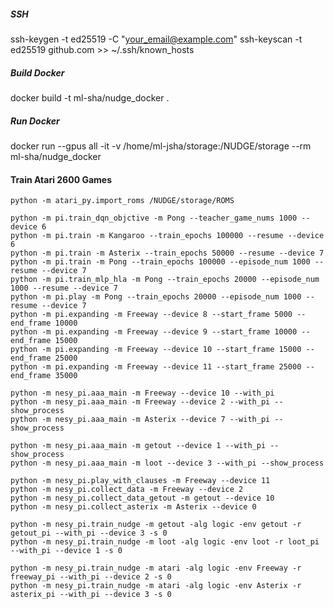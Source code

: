 
##### SSH
ssh-keygen -t ed25519 -C "your_email@example.com"
ssh-keyscan -t ed25519 github.com >> ~/.ssh/known_hosts

##### Build Docker
docker build -t ml-sha/nudge_docker .

##### Run Docker
docker run --gpus all -it -v /home/ml-jsha/storage:/NUDGE/storage --rm ml-sha/nudge_docker

#### Train Atari 2600 Games

``` 
python -m atari_py.import_roms /NUDGE/storage/ROMS

```

``` 
python -m pi.train_dqn_objctive -m Pong --teacher_game_nums 1000 --device 6
python -m pi.train -m Kangaroo --train_epochs 100000 --resume --device 6
python -m pi.train -m Asterix --train_epochs 50000 --resume --device 7
python -m pi.train -m Pong --train_epochs 100000 --episode_num 1000 --resume --device 7
python -m pi.train_mlp_hla -m Pong --train_epochs 20000 --episode_num 1000 --resume --device 7
python -m pi.play -m Pong --train_epochs 20000 --episode_num 1000 --resume --device 7
python -m pi.expanding -m Freeway --device 8 --start_frame 5000 --end_frame 10000
python -m pi.expanding -m Freeway --device 9 --start_frame 10000 --end_frame 15000
python -m pi.expanding -m Freeway --device 10 --start_frame 15000 --end_frame 25000
python -m pi.expanding -m Freeway --device 11 --start_frame 25000 --end_frame 35000

python -m nesy_pi.aaa_main -m Freeway --device 10 --with_pi
python -m nesy_pi.aaa_main -m Freeway --device 2 --with_pi --show_process
python -m nesy_pi.aaa_main -m Asterix --device 7 --with_pi --show_process

python -m nesy_pi.aaa_main -m getout --device 1 --with_pi --show_process
python -m nesy_pi.aaa_main -m loot --device 3 --with_pi --show_process

python -m nesy_pi.play_with_clauses -m Freeway --device 11 
python -m nesy_pi.collect_data -m Freeway --device 2
python -m nesy_pi.collect_data_getout -m getout --device 10
python -m nesy_pi.collect_asterix -m Asterix --device 0

python -m nesy_pi.train_nudge -m getout -alg logic -env getout -r getout_pi --with_pi --device 3 -s 0
python -m nesy_pi.train_nudge -m loot -alg logic -env loot -r loot_pi --with_pi --device 1 -s 0

python -m nesy_pi.train_nudge -m atari -alg logic -env Freeway -r freeway_pi --with_pi --device 2 -s 0
python -m nesy_pi.train_nudge -m atari -alg logic -env Asterix -r asterix_pi --with_pi --device 3 -s 0
```